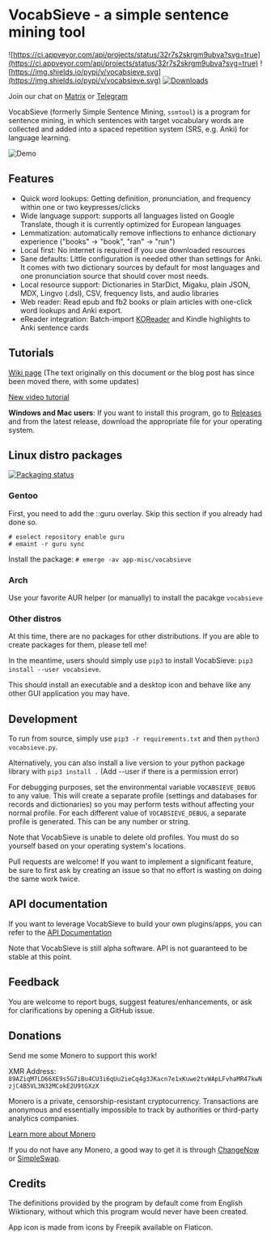 # VocabSieve - a simple sentence mining tool
![https://ci.appveyor.com/api/projects/status/32r7s2skrgm9ubva?svg=true](https://ci.appveyor.com/api/projects/status/32r7s2skrgm9ubva?svg=true)
![https://img.shields.io/pypi/v/vocabsieve.svg](https://img.shields.io/pypi/v/vocabsieve.svg)
[![Downloads](https://pepy.tech/badge/ssmtool)](https://pepy.tech/project/ssmtool)

Join our chat on [Matrix](https://webchat.kde.org/#/room/#flt:midov.pl) or [Telegram](https://t.me/fltchat)

VocabSieve (formerly Simple Sentence Mining, `ssmtool`) is a program for sentence mining, in which sentences with target vocabulary words are collected and added into a spaced repetition system (SRS, e.g. Anki) for language learning.

![Demo](https://i.postimg.cc/vTc8dcZ0/out.gif?)

## Features
- Quick word lookups: Getting definition, pronunciation, and frequency within one or two keypresses/clicks
- Wide language support: supports all languages listed on Google Translate, though it is currently optimized for European languages
- Lemmatization: automatically remove inflections to enhance dictionary experience ("books" -> "book", "ran" -> "run")
- Local first: No internet is required if you use downloaded resources
- Sane defaults: Little configuration is needed other than settings for Anki. It comes with two dictionary sources by default for most languages and one pronunciation source that should cover most needs.
- Local resource support: Dictionaries in StarDict, Migaku, plain JSON, MDX, Lingvo (.dsl), CSV, frequency lists, and audio libraries
- Web reader: Read epub and fb2 books or plain articles with one-click word lookups and Anki export.
- eReader integration: Batch-import [KOReader](https://github.com/koreader/koreader) and Kindle highlights to Anki sentence cards

## Tutorials
[Wiki page](https://wiki.freelanguagetools.org/vocabsieve_setup)
(The text originally on this document or the blog post has since been moved there, with some updates)

[New video tutorial](https://www.youtube.com/watch?v=EHW-kBLmuHU)

**Windows and Mac users**: If you want to install this program, go to [Releases](https://github.com/FreeLanguageTools/vocabsieve/releases/) and from the latest release, download the appropriate file for your operating system. 


## Linux distro packages
[![Packaging status](https://repology.org/badge/vertical-allrepos/vocabsieve.svg)](https://repology.org/project/vocabsieve/versions)

### Gentoo

First, you need to add the ::guru overlay. Skip this section if you already had done so.
```
# eselect repository enable guru
# emaint -r guru sync
```
Install the package:
`# emerge -av app-misc/vocabsieve`

### Arch

Use your favorite AUR helper (or manually) to install the pacakge `vocabsieve`

### Other distros

At this time, there are no packages for other distributions. If you are able to create packages for them, please tell me!

In the meantime, users should simply use `pip3` to install VocabSieve: `pip3 install --user vocabsieve`.

This should install an executable and a desktop icon and behave like any other GUI application you may have.

## Development
To run from source, simply use `pip3 -r requirements.txt` and then `python3 vocabsieve.py`.

Alternatively, you can also install a live version to your python package library with `pip3 install .` (Add --user if there is a permission error)

For debugging purposes, set the environmental variable `VOCABSIEVE_DEBUG` to any value. This will create a separate profile (settings and databases for records and dictionaries) so you may perform tests without affecting your normal profile. For each different value of `VOCABSIEVE_DEBUG`, a separate profile is generated. This can be any number or string.

Note that VocabSieve is unable to delete old profiles. You must do so yourself based on your operating system's locations.  

Pull requests are welcome! If you want to implement a significant feature, be sure to first ask by creating an issue so that no effort is wasting on doing the same work twice.

## API documentation
If you want to leverage VocabSieve to build your own plugins/apps, you can refer to the [API Documentation](API.md)

Note that VocabSieve is still alpha software. API is not guaranteed to be stable at this point.

## Feedback
You are welcome to report bugs, suggest features/enhancements, or ask for clarifications by opening a GitHub issue.

## Donations
Send me some Monero to support this work!

XMR Address: `89AZiqM7LD66XE9s5G7iBu4CU3i6qUu2ieCq4g3JKacn7e1xKuwe2tvWApLFvhaMR47kwNzjC4B5VL3N32MCokE2U9tGXzX`

Monero is a private, censorship-resistant cryptocurrency. Transactions are anonymous and essentially impossible to track by authorities or third-party analytics companies.

[Learn more about Monero](https://www.getmonero.org/)

If you do not have any Monero, a good way to get it is through [ChangeNow](https://changenow.io/) or [SimpleSwap](https://simpleswap.io/).


## Credits
The definitions provided by the program by default come from English Wiktionary, without which this program would never have been created.

App icon is made from icons by Freepik available on Flaticon.
